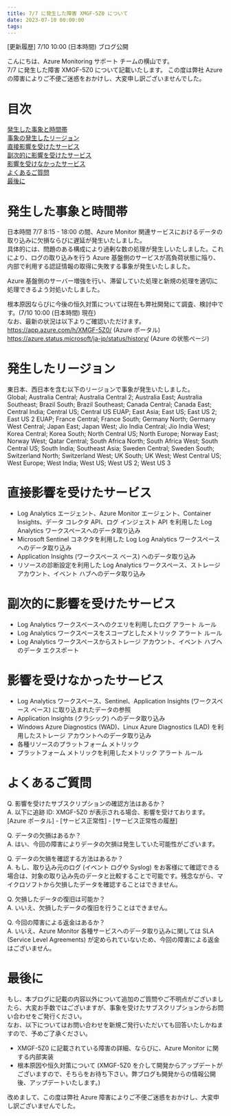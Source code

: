 ```yaml
---
title: 7/7 に発生した障害 XMGF-5Z0 について
date: 2023-07-10 00:00:00
tags:
---
```


[更新履歴]
7/10 10:00 (日本時間) ブログ公開

こんにちは、Azure Monitoring サポート チームの横山です。  
7/7 に発生した障害 XMGF-5Z0 について記載いたします。
この度は弊社 Azure の障害によりご不便ご迷惑をおかけし、大変申し訳ございませんでした。

# 目次
[発生した事象と時間帯](#summary)  
[事象の発生したリージョン](#region)  
[直接影響を受けたサービス](#impact1)  
[副次的に影響を受けたサービス](#impact2)  
[影響を受けなかったサービス](#impact3)  
[よくあるご質問](#FAQ)  
[最後に](#atLast)

<a id="summary"></a>
# 発生した事象と時間帯
日本時間 7/7 8:15 - 18:00 の間、Azure Monitor 関連サービスにおけるデータの取り込みに欠損ならびに遅延が発生いたしました。  
具体的には、問題のある構成により過剰な数の処理が発生しいたしました。これにより、ログの取り込みを行う Azure 基盤側のサービスが高負荷状態に陥り、内部で利用する認証情報の取得に失敗する事象が発生いたしました。  

Azure 基盤側のサーバー増強を行い、滞留していた処理と新規の処理を適切に処理できるよう対処いたしました。  

根本原因ならびに今後の恒久対策については現在も弊社開発にて調査、検討中です。(7/10 10:00 (日本時間) 現在)  
なお、最新の状況は以下よりご確認いただけます。  
https://app.azure.com/h/XMGF-5Z0/ (Azure ポータル)  
https://azure.status.microsoft/ja-jp/status/history/ (Azure の状態ページ)

<a id="region"></a>
# 発生したリージョン
東日本、西日本を含む以下のリージョンで事象が発生いたしました。  
Global; Australia Central; Australia Central 2; Australia East; Australia Southeast; Brazil South; Brazil Southeast; Canada Central; Canada East; Central India; Central US; Central US EUAP; East Asia; East US; East US 2; East US 2 EUAP; France Central; France South; Germany North; Germany West Central; Japan East; Japan West; Jio India Central; Jio India West; Korea Central; Korea South; North Central US; North Europe; Norway East; Norway West; Qatar Central; South Africa North; South Africa West; South Central US; South India; Southeast Asia; Sweden Central; Sweden South; Switzerland North; Switzerland West; UK South; UK West; West Central US; West Europe; West India; West US; West US 2; West US 3

<a id="impact1"></a>
# 直接影響を受けたサービス
- Log Analytics エージェント、Azure Monitor エージェント、Container Insights、データ コレクタ API、ログ インジェスト API を利用した Log Analytics ワークスペースへのデータ取り込み
- Microsoft Sentinel コネクタを利用した Log Log Analytics ワークスペースへのデータ取り込み
- Application Insights (ワークスペース ベース) へのデータ取り込み
- リソースの診断設定を利用した Log Analytics ワークスペース、ストレージ アカウント、イベント ハブへのデータ取り込み

<a id="impact2"></a>
# 副次的に影響を受けたサービス
- Log Analytics ワークスペースへのクエリを利用したログ アラート ルール
- Log Analytics ワークスペースをスコープとしたメトリック アラート ルール
- Log Analytics ワークスペースからストレージ アカウント、イベント ハブへのデータ エクスポート

<a id="impact3"></a>
# 影響を受けなかったサービス
- Log Analytics ワークスペース、Sentinel、Application Insights (ワークスペース ベース) に取り込まれたデータの参照
- Application Insights (クラシック) へのデータ取り込み
- Windows Azure Diagnostics (WAD)、Linux Azure Diagnostics (LAD) を利用したストレージ アカウントへのデータ取り込み
- 各種リソースのプラットフォーム メトリック
- プラットフォーム メトリックを利用したメトリック アラート ルール

<a id="FAQ"></a>
# よくあるご質問
Q. 影響を受けたサブスクリプションの確認方法はあるか？  
A. 以下に追跡 ID: XMGF-5Z0 が表示される場合、影響を受けております。  
[Azure ポータル] - [サービス正常性] - [サービス正常性の履歴]

Q. データの欠損はあるか？  
A. はい、今回の障害によりデータの欠損は発生していた可能性がございます。  

Q. データの欠損を確認する方法はあるか？  
A. もし、取り込み元のログ (イベント ログや Syslog) をお客様にて確認できる場合は、対象の取り込み先のデータと比較することで可能です。残念ながら、マイクロソフトから欠損したデータを確認することはできません。

Q. 欠損したデータの復旧は可能か？  
A. いいえ、欠損したデータの復旧を行うことはできません。

Q. 今回の障害による返金はあるか？  
A. いいえ、Azure Monitor 各種サービスへのデータ取り込みに関しては SLA (Service Level Agreements) が定められていないため、今回の障害による返金はございません。

<a id="atlast"></a>
# 最後に
もし、本ブログに記載の内容以外について追加のご質問やご不明点がございましたら、大変お手数ではございますが、事象を受けたサブスクリプションからお問い合わせをご発行ください。  
なお、以下についてはお問い合わせを新規ご発行いただいても回答いたしかねますので、予めご了承ください。  
* XMGF-5Z0 に記載されている障害の詳細、ならびに、Azure Monitor に関する内部実装  
* 根本原因や恒久対策について (XMGF-5Z0 を介して開発からアップデートがございますので、そちらをお待ち下さい。弊ブログも開発からの情報公開後、アップデートいたします。)

改めまして、この度は弊社 Azure 障害によりご不便ご迷惑をおかけし、大変申し訳ございませんでした。